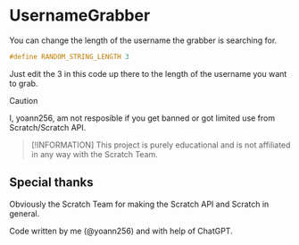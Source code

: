 # UsernameGrabber
You can change the length of the username the grabber is searching for.

```c
#define RANDOM_STRING_LENGTH 3
```

Just edit the 3 in this code up there to the length of the username you want to grab.

> [!CAUTION]
> I, yoann256, am not resposible if you get banned or got limited use from Scratch/Scratch API.

> [!INFORMATION]
> This project is purely educational and is not affiliated in any way with the Scratch Team.

## Special thanks
Obviously the Scratch Team for making the Scratch API and Scratch in general.


Code written by me (@yoann256) and with help of ChatGPT.

